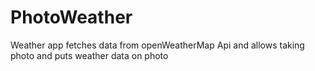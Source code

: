 # PhotoWeather
Weather app fetches data from openWeatherMap Api and allows taking photo and puts weather data on photo

